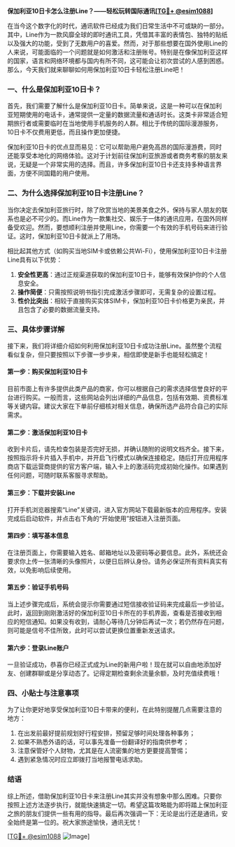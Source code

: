 **保加利亚10日卡怎么注册Line？——轻松玩转国际通讯[[TG💪+ @esim1088](https://t.me/s/esim1088)]**

在当今这个数字化的时代，通讯软件已经成为我们日常生活中不可或缺的一部分。其中，Line作为一款风靡全球的即时通讯工具，凭借其丰富的表情包、独特的贴纸以及强大的功能，受到了无数用户的喜爱。然而，对于那些想要在国外使用Line的人来说，可能面临的一个问题就是如何激活和注册账号。特别是在像保加利亚这样的国家，语言和网络环境都与国内有所不同，这可能会让初次尝试的人感到困惑。那么，今天我们就来聊聊如何用保加利亚10日卡轻松注册Line吧！

### 一、什么是保加利亚10日卡？

首先，我们需要了解什么是保加利亚10日卡。简单来说，这是一种可以在保加利亚短期使用的电话卡，通常提供一定量的数据流量和通话时长。这类卡非常适合短期旅行者或需要临时在当地使用手机服务的人群。相比于传统的国际漫游服务，10日卡不仅费用更低，而且操作更加便捷。

保加利亚10日卡的优点显而易见：它可以帮助用户避免高昂的国际漫游费，同时还能享受本地化的网络体验。这对于计划前往保加利亚旅游或者商务考察的朋友来说，无疑是一个非常实用的选择。而且，许多保加利亚10日卡还支持多种语言界面，方便不同国籍的用户使用。

### 二、为什么选择保加利亚10日卡注册Line？

当你决定去保加利亚旅行时，除了欣赏当地的美景美食之外，保持与家人朋友的联系也是必不可少的。而Line作为一款集社交、娱乐于一体的通讯应用，在国外同样备受欢迎。然而，要想顺利注册并使用Line，你需要一个有效的手机号码来进行验证。这时，保加利亚10日卡就派上了用场。

相比起其他方式（如购买当地SIM卡或依赖公共Wi-Fi），使用保加利亚10日卡注册Line具有以下优势：

1. **安全性更高**：通过正规渠道获取的保加利亚10日卡，能够有效保护你的个人信息安全。
2. **操作简便**：只需按照说明书指引完成激活步骤即可，无需复杂的设置过程。
3. **性价比突出**：相较于直接购买实体SIM卡，保加利亚10日卡价格更为亲民，并且包含了必要的数据流量支持。

### 三、具体步骤详解

接下来，我们将详细介绍如何利用保加利亚10日卡成功注册Line。虽然整个流程看似复杂，但只要按照以下步骤一步步来，相信即使是新手也能轻松搞定！

#### 第一步：购买保加利亚10日卡

目前市面上有许多提供此类产品的商家，你可以根据自己的需求选择信誉良好的平台进行购买。一般而言，这些网站会列出详细的产品信息，包括有效期、资费标准等关键内容。建议大家在下单前仔细核对相关信息，确保所选产品符合自己的实际需求。

#### 第二步：激活保加利亚10日卡

收到卡片后，请先检查包装是否完好无损，并确认随附的说明文档齐全。接下来，按照指示将卡片插入手机中，并开启飞行模式以确保连接稳定。随后打开应用程序商店下载运营商提供的官方客户端，输入卡上的激活码完成初始化操作。如果遇到任何问题，可随时联系客服寻求帮助。

#### 第三步：下载并安装Line

打开手机浏览器搜索“Line”关键词，进入官方网站下载最新版本的应用程序。安装完成后启动软件，并点击右下角的“开始使用”按钮进入注册页面。

#### 第四步：填写基本信息

在注册页面上，你需要输入姓名、邮箱地址以及密码等必要信息。此外，系统还会要求你上传一张清晰的头像照片，以便日后辨认身份。请务必保证所有资料真实有效，以免影响后续使用。

#### 第五步：验证手机号码

当上述步骤完成后，系统会提示你需要通过短信接收验证码来完成最后一步验证。此时，返回到刚刚激活好的保加利亚10日卡所在的手机界面，查看是否接收到相应的短信通知。如果没有收到，请耐心等待几分钟后再试一次；若仍然存在问题，则可能是信号不佳所致，此时可以尝试更换位置重新发送请求。

#### 第六步：登录Line账户

一旦验证成功，恭喜你已经正式成为Line的新用户啦！现在就可以自由地添加好友、创建群聊或是分享动态了。记得定期检查剩余流量余额，及时充值续费哦！

### 四、小贴士与注意事项

为了让你更好地享受保加利亚10日卡带来的便利，在此特别提醒几点需要注意的地方：

1. 在出发前最好提前规划好行程安排，预留足够时间处理各种事务；
2. 如果不熟悉外语的话，可以事先准备一份翻译好的指南供参考；
3. 注意保管好个人财物，尤其是在人流密集的地方更要提高警惕；
4. 遇到紧急情况时应立即拨打当地报警电话求助。

### 结语

综上所述，借助保加利亚10日卡来注册Line其实并没有想象中那么困难。只要你按照上述方法逐步执行，就能快速搞定一切。希望这篇攻略能为即将踏上保加利亚之旅的朋友们提供一些有用的指导。最后再次强调一下：无论是出行还是通讯，安全始终是第一位的。祝大家旅途愉快，通讯无忧！

[[TG💪+ @esim1088](https://t.me/s/esim1088) ![Image](https://i.postimg.cc/4NQfJmqS/Snipaste-2025-05-13-00-14-12.png)]